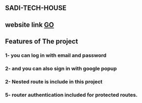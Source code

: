## SADI-TECH-HOUSE
## website link [GO](http://localhost:3000/)



## Features of The project
### 1- you can log in with email and password 
### 2- and you can also sign in with google popup
<!-- ### 2- if you forgot your password you could recover it very easily. -->
### 2- Nested route is include in this project
### 5- router authentication included for protected routes.